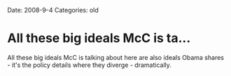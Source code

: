 Date: 2008-9-4
Categories: old

# All these big ideals McC is ta...

All these big ideals McC is talking about here are also ideals Obama shares - it's the policy details where they diverge - dramatically.
